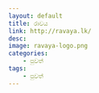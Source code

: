```yaml
---
layout: default
title: රාවය
link: http://ravaya.lk/
desc:
image: ravaya-logo.png
categories:
    - පුවත්
tags:
    - පුවත්
---
```

